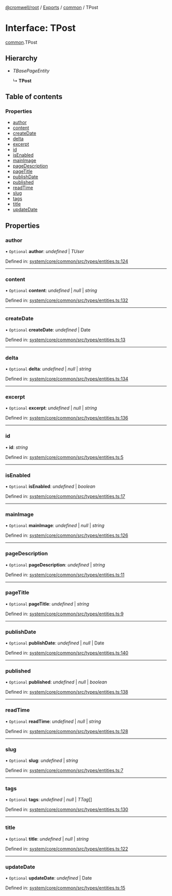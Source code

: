 [@cromwell/root](../README.md) / [Exports](../modules.md) / [common](../modules/common.md) / TPost

# Interface: TPost

[common](../modules/common.md).TPost

## Hierarchy

* *TBasePageEntity*

  ↳ **TPost**

## Table of contents

### Properties

- [author](common.tpost.md#author)
- [content](common.tpost.md#content)
- [createDate](common.tpost.md#createdate)
- [delta](common.tpost.md#delta)
- [excerpt](common.tpost.md#excerpt)
- [id](common.tpost.md#id)
- [isEnabled](common.tpost.md#isenabled)
- [mainImage](common.tpost.md#mainimage)
- [pageDescription](common.tpost.md#pagedescription)
- [pageTitle](common.tpost.md#pagetitle)
- [publishDate](common.tpost.md#publishdate)
- [published](common.tpost.md#published)
- [readTime](common.tpost.md#readtime)
- [slug](common.tpost.md#slug)
- [tags](common.tpost.md#tags)
- [title](common.tpost.md#title)
- [updateDate](common.tpost.md#updatedate)

## Properties

### author

• `Optional` **author**: *undefined* \| *TUser*

Defined in: [system/core/common/src/types/entities.ts:124](https://github.com/CromwellCMS/Cromwell/blob/4b5f538/system/core/common/src/types/entities.ts#L124)

___

### content

• `Optional` **content**: *undefined* \| *null* \| *string*

Defined in: [system/core/common/src/types/entities.ts:132](https://github.com/CromwellCMS/Cromwell/blob/4b5f538/system/core/common/src/types/entities.ts#L132)

___

### createDate

• `Optional` **createDate**: *undefined* \| Date

Defined in: [system/core/common/src/types/entities.ts:13](https://github.com/CromwellCMS/Cromwell/blob/4b5f538/system/core/common/src/types/entities.ts#L13)

___

### delta

• `Optional` **delta**: *undefined* \| *null* \| *string*

Defined in: [system/core/common/src/types/entities.ts:134](https://github.com/CromwellCMS/Cromwell/blob/4b5f538/system/core/common/src/types/entities.ts#L134)

___

### excerpt

• `Optional` **excerpt**: *undefined* \| *null* \| *string*

Defined in: [system/core/common/src/types/entities.ts:136](https://github.com/CromwellCMS/Cromwell/blob/4b5f538/system/core/common/src/types/entities.ts#L136)

___

### id

• **id**: *string*

Defined in: [system/core/common/src/types/entities.ts:5](https://github.com/CromwellCMS/Cromwell/blob/4b5f538/system/core/common/src/types/entities.ts#L5)

___

### isEnabled

• `Optional` **isEnabled**: *undefined* \| *boolean*

Defined in: [system/core/common/src/types/entities.ts:17](https://github.com/CromwellCMS/Cromwell/blob/4b5f538/system/core/common/src/types/entities.ts#L17)

___

### mainImage

• `Optional` **mainImage**: *undefined* \| *null* \| *string*

Defined in: [system/core/common/src/types/entities.ts:126](https://github.com/CromwellCMS/Cromwell/blob/4b5f538/system/core/common/src/types/entities.ts#L126)

___

### pageDescription

• `Optional` **pageDescription**: *undefined* \| *string*

Defined in: [system/core/common/src/types/entities.ts:11](https://github.com/CromwellCMS/Cromwell/blob/4b5f538/system/core/common/src/types/entities.ts#L11)

___

### pageTitle

• `Optional` **pageTitle**: *undefined* \| *string*

Defined in: [system/core/common/src/types/entities.ts:9](https://github.com/CromwellCMS/Cromwell/blob/4b5f538/system/core/common/src/types/entities.ts#L9)

___

### publishDate

• `Optional` **publishDate**: *undefined* \| *null* \| Date

Defined in: [system/core/common/src/types/entities.ts:140](https://github.com/CromwellCMS/Cromwell/blob/4b5f538/system/core/common/src/types/entities.ts#L140)

___

### published

• `Optional` **published**: *undefined* \| *null* \| *boolean*

Defined in: [system/core/common/src/types/entities.ts:138](https://github.com/CromwellCMS/Cromwell/blob/4b5f538/system/core/common/src/types/entities.ts#L138)

___

### readTime

• `Optional` **readTime**: *undefined* \| *null* \| *string*

Defined in: [system/core/common/src/types/entities.ts:128](https://github.com/CromwellCMS/Cromwell/blob/4b5f538/system/core/common/src/types/entities.ts#L128)

___

### slug

• `Optional` **slug**: *undefined* \| *string*

Defined in: [system/core/common/src/types/entities.ts:7](https://github.com/CromwellCMS/Cromwell/blob/4b5f538/system/core/common/src/types/entities.ts#L7)

___

### tags

• `Optional` **tags**: *undefined* \| *null* \| *TTag*[]

Defined in: [system/core/common/src/types/entities.ts:130](https://github.com/CromwellCMS/Cromwell/blob/4b5f538/system/core/common/src/types/entities.ts#L130)

___

### title

• `Optional` **title**: *undefined* \| *null* \| *string*

Defined in: [system/core/common/src/types/entities.ts:122](https://github.com/CromwellCMS/Cromwell/blob/4b5f538/system/core/common/src/types/entities.ts#L122)

___

### updateDate

• `Optional` **updateDate**: *undefined* \| Date

Defined in: [system/core/common/src/types/entities.ts:15](https://github.com/CromwellCMS/Cromwell/blob/4b5f538/system/core/common/src/types/entities.ts#L15)
